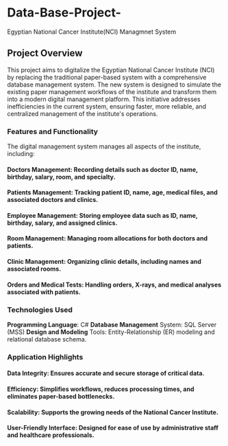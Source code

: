 # Data-Base-Project-
Egyptian National Cancer Institute(NCI) Managmnet System

## **Project Overview**
This project aims to digitalize the Egyptian National Cancer Institute (NCI) by replacing the traditional paper-based system with a comprehensive database management system. The new system is designed to simulate the existing paper management workflows of the institute and transform them into a modern digital management platform. This initiative addresses inefficiencies in the current system, ensuring faster, more reliable, and centralized management of the institute's operations.

### **Features and Functionality**
The digital management system manages all aspects of the institute, including:

#### **Doctors Management**: Recording details such as doctor ID, name, birthday, salary, room, and specialty.
#### **Patients Management**: Tracking patient ID, name, age, medical files, and associated doctors and clinics.
#### **Employee Management**: Storing employee data such as ID, name, birthday, salary, and assigned clinics.
#### **Room Management**: Managing room allocations for both doctors and patients.
#### **Clinic Management**: Organizing clinic details, including names and associated rooms.
#### **Orders and Medical Tests**: Handling orders, X-rays, and medical analyses associated with patients.

### **Technologies Used**
**Programming Language**: C#
**Database Management** System: SQL Server (MSS)
**Design and Modeling** Tools: Entity-Relationship (ER) modeling and relational database schema.

### **Application Highlights**
#### **Data Integrity**: Ensures accurate and secure storage of critical data.
#### **Efficiency**: Simplifies workflows, reduces processing times, and eliminates paper-based bottlenecks.
#### **Scalability**: Supports the growing needs of the National Cancer Institute.
#### **User-Friendly Interface**: Designed for ease of use by administrative staff and healthcare professionals.
